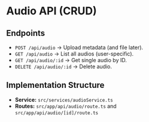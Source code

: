 # Audio API (CRUD)

## Endpoints
- `POST /api/audio` → Upload metadata (and file later).
- `GET /api/audio` → List all audios (user-specific).
- `GET /api/audio/:id` → Get single audio by ID.
- `DELETE /api/audio/:id` → Delete audio.

## Implementation Structure
- **Service:** `src/services/audioService.ts`
- **Routes:** `src/app/api/audio/route.ts` and `src/app/api/audio/[id]/route.ts`
